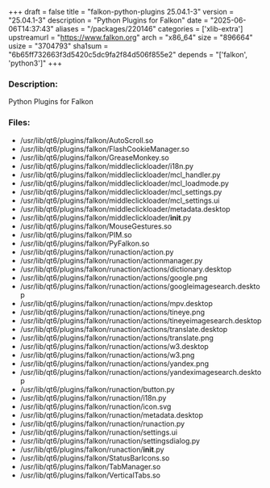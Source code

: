 +++
draft = false
title = "falkon-python-plugins 25.04.1-3"
version = "25.04.1-3"
description = "Python Plugins for Falkon"
date = "2025-06-06T14:37:43"
aliases = "/packages/220146"
categories = ['xlib-extra']
upstreamurl = "https://www.falkon.org"
arch = "x86_64"
size = "896664"
usize = "3704793"
sha1sum = "6b65ff732663f3d5420c5dc9fa2f84d506f855e2"
depends = "['falkon', 'python3']"
+++
### Description: 
Python Plugins for Falkon

### Files: 
* /usr/lib/qt6/plugins/falkon/AutoScroll.so
* /usr/lib/qt6/plugins/falkon/FlashCookieManager.so
* /usr/lib/qt6/plugins/falkon/GreaseMonkey.so
* /usr/lib/qt6/plugins/falkon/middleclickloader/i18n.py
* /usr/lib/qt6/plugins/falkon/middleclickloader/mcl_handler.py
* /usr/lib/qt6/plugins/falkon/middleclickloader/mcl_loadmode.py
* /usr/lib/qt6/plugins/falkon/middleclickloader/mcl_settings.py
* /usr/lib/qt6/plugins/falkon/middleclickloader/mcl_settings.ui
* /usr/lib/qt6/plugins/falkon/middleclickloader/metadata.desktop
* /usr/lib/qt6/plugins/falkon/middleclickloader/__init__.py
* /usr/lib/qt6/plugins/falkon/MouseGestures.so
* /usr/lib/qt6/plugins/falkon/PIM.so
* /usr/lib/qt6/plugins/falkon/PyFalkon.so
* /usr/lib/qt6/plugins/falkon/runaction/action.py
* /usr/lib/qt6/plugins/falkon/runaction/actionmanager.py
* /usr/lib/qt6/plugins/falkon/runaction/actions/dictionary.desktop
* /usr/lib/qt6/plugins/falkon/runaction/actions/google.png
* /usr/lib/qt6/plugins/falkon/runaction/actions/googleimagesearch.desktop
* /usr/lib/qt6/plugins/falkon/runaction/actions/mpv.desktop
* /usr/lib/qt6/plugins/falkon/runaction/actions/tineye.png
* /usr/lib/qt6/plugins/falkon/runaction/actions/tineyeimagesearch.desktop
* /usr/lib/qt6/plugins/falkon/runaction/actions/translate.desktop
* /usr/lib/qt6/plugins/falkon/runaction/actions/translate.png
* /usr/lib/qt6/plugins/falkon/runaction/actions/w3.desktop
* /usr/lib/qt6/plugins/falkon/runaction/actions/w3.png
* /usr/lib/qt6/plugins/falkon/runaction/actions/yandex.png
* /usr/lib/qt6/plugins/falkon/runaction/actions/yandeximagesearch.desktop
* /usr/lib/qt6/plugins/falkon/runaction/button.py
* /usr/lib/qt6/plugins/falkon/runaction/i18n.py
* /usr/lib/qt6/plugins/falkon/runaction/icon.svg
* /usr/lib/qt6/plugins/falkon/runaction/metadata.desktop
* /usr/lib/qt6/plugins/falkon/runaction/runaction.py
* /usr/lib/qt6/plugins/falkon/runaction/settings.ui
* /usr/lib/qt6/plugins/falkon/runaction/settingsdialog.py
* /usr/lib/qt6/plugins/falkon/runaction/__init__.py
* /usr/lib/qt6/plugins/falkon/StatusBarIcons.so
* /usr/lib/qt6/plugins/falkon/TabManager.so
* /usr/lib/qt6/plugins/falkon/VerticalTabs.so
